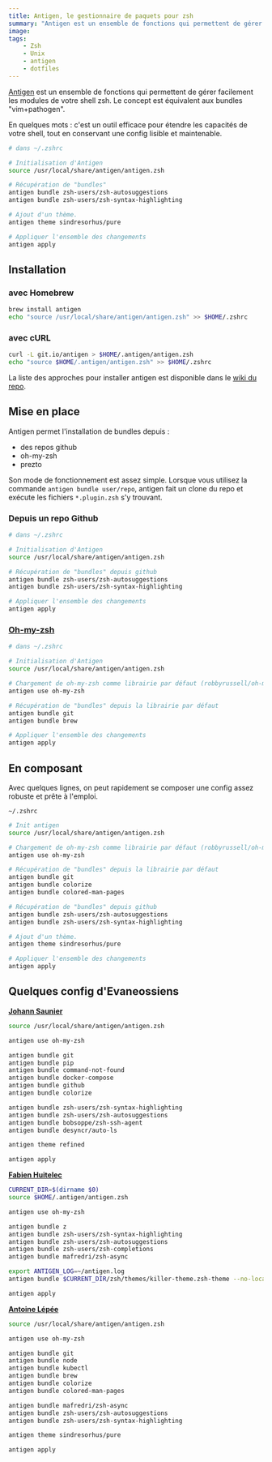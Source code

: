 ```yaml
---
title: Antigen, le gestionnaire de paquets pour zsh
summary: "Antigen est un ensemble de fonctions qui permettent de gérer facilement les modules de votre shell zsh. Le concept est pratiquement le même que les bundles vim+pathogen."
image:
tags:
    - Zsh
    - Unix
    - antigen
    - dotfiles
---
```


[Antigen](http://github.com/zsh-users/antigen) est un ensemble de fonctions qui permettent de gérer facilement les modules de votre shell zsh. Le concept est équivalent aux bundles "vim+pathogen".

En quelques mots : c'est un outil efficace pour étendre les capacités de votre shell, tout en conservant une config lisible et maintenable.

```zsh
# dans ~/.zshrc

# Initialisation d'Antigen
source /usr/local/share/antigen/antigen.zsh

# Récupération de "bundles"
antigen bundle zsh-users/zsh-autosuggestions
antigen bundle zsh-users/zsh-syntax-highlighting

# Ajout d'un thème.
antigen theme sindresorhus/pure

# Appliquer l'ensemble des changements
antigen apply
```


## Installation

### avec Homebrew
```zsh
brew install antigen
echo "source /usr/local/share/antigen/antigen.zsh" >> $HOME/.zshrc
```

### avec cURL
```zsh
curl -L git.io/antigen > $HOME/.antigen/antigen.zsh
echo "source $HOME/.antigen/antigen.zsh" >> $HOME/.zshrc
```

La liste des approches pour installer antigen est disponible dans le [wiki du repo](https://github.com/zsh-users/antigen/wiki/Installation).

## Mise en place

Antigen permet l'installation de bundles depuis :
- des repos github
- oh-my-zsh
- prezto

Son mode de fonctionnement est assez simple. Lorsque vous utilisez la commande `antigen bundle user/repo`, antigen fait un clone du repo et exécute les fichiers `*.plugin.zsh` s'y trouvant.

### Depuis un repo Github

```zsh
# dans ~/.zshrc

# Initialisation d'Antigen
source /usr/local/share/antigen/antigen.zsh

# Récupération de "bundles" depuis github
antigen bundle zsh-users/zsh-autosuggestions
antigen bundle zsh-users/zsh-syntax-highlighting

# Appliquer l'ensemble des changements
antigen apply
```


### [Oh-my-zsh](https://github.com/robbyrussell/oh-my-zsh/tree/master/plugins)


```zsh
# dans ~/.zshrc

# Initialisation d'Antigen
source /usr/local/share/antigen/antigen.zsh

# Chargement de oh-my-zsh comme librairie par défaut (robbyrussell/oh-my-zsh).
antigen use oh-my-zsh

# Récupération de "bundles" depuis la librairie par défaut
antigen bundle git
antigen bundle brew

# Appliquer l'ensemble des changements
antigen apply
```

## En composant

Avec quelques lignes, on peut rapidement se composer une config assez robuste et prête à l'emploi.

`~/.zshrc`
```zsh
# Init antigen
source /usr/local/share/antigen/antigen.zsh

# Chargement de oh-my-zsh comme librairie par défaut (robbyrussell/oh-my-zsh).
antigen use oh-my-zsh

# Récupération de "bundles" depuis la librairie par défaut
antigen bundle git
antigen bundle colorize
antigen bundle colored-man-pages

# Récupération de "bundles" depuis github
antigen bundle zsh-users/zsh-autosuggestions
antigen bundle zsh-users/zsh-syntax-highlighting

# Ajout d'un thème.
antigen theme sindresorhus/pure

# Appliquer l'ensemble des changements
antigen apply
```

## Quelques config d'Evaneossiens


**[Johann Saunier](https://github.com/ProPheT777)**
```zsh
source /usr/local/share/antigen/antigen.zsh

antigen use oh-my-zsh

antigen bundle git
antigen bundle pip
antigen bundle command-not-found
antigen bundle docker-compose
antigen bundle github
antigen bundle colorize

antigen bundle zsh-users/zsh-syntax-highlighting
antigen bundle zsh-users/zsh-autosuggestions
antigen bundle bobsoppe/zsh-ssh-agent
antigen bundle desyncr/auto-ls

antigen theme refined

antigen apply
```

**[Fabien Huitelec](https://github.com/fhuitelec)**
```zsh
CURRENT_DIR=$(dirname $0)
source $HOME/.antigen/antigen.zsh

antigen use oh-my-zsh

antigen bundle z
antigen bundle zsh-users/zsh-syntax-highlighting
antigen bundle zsh-users/zsh-autosuggestions
antigen bundle zsh-users/zsh-completions
antigen bundle mafredri/zsh-async

export ANTIGEN_LOG=~/antigen.log
antigen bundle $CURRENT_DIR/zsh/themes/killer-theme.zsh-theme --no-local-clone

antigen apply
```

**[Antoine Lépée](https://github.com/alepee)**
```zsh
source /usr/local/share/antigen/antigen.zsh

antigen use oh-my-zsh

antigen bundle git
antigen bundle node
antigen bundle kubectl
antigen bundle brew
antigen bundle colorize
antigen bundle colored-man-pages

antigen bundle mafredri/zsh-async
antigen bundle zsh-users/zsh-autosuggestions
antigen bundle zsh-users/zsh-syntax-highlighting

antigen theme sindresorhus/pure

antigen apply
```
